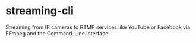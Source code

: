 # streaming-cli
Streaming from IP cameras to RTMP services like YouTube or Facebook via FFmpeg and the Command-Line Interface.
